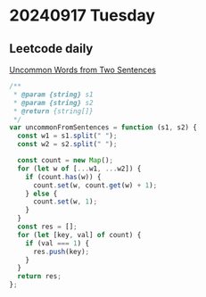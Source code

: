 # 20240917 Tuesday

## Leetcode daily

[Uncommon Words from Two Sentences](https://leetcode.com/problems/uncommon-words-from-two-sentences/?envType=daily-question&envId=2024-09-17)

```js
/**
 * @param {string} s1
 * @param {string} s2
 * @return {string[]}
 */
var uncommonFromSentences = function (s1, s2) {
  const w1 = s1.split(" ");
  const w2 = s2.split(" ");

  const count = new Map();
  for (let w of [...w1, ...w2]) {
    if (count.has(w)) {
      count.set(w, count.get(w) + 1);
    } else {
      count.set(w, 1);
    }
  }
  const res = [];
  for (let [key, val] of count) {
    if (val === 1) {
      res.push(key);
    }
  }
  return res;
};
```
